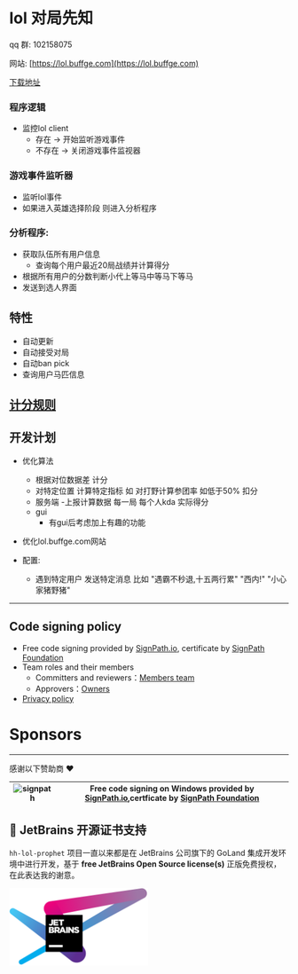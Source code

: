 # lol 对局先知
qq 群: 102158075

网站: [https://lol.buffge.com](https://lol.buffge.com)

[下载地址](https://lol.buffge.com)

### 程序逻辑
   - 监控lol client
     - 存在   -> 开始监听游戏事件
     - 不存在 -> 关闭游戏事件监视器 
### 游戏事件监听器
   - 监听lol事件
   - 如果进入英雄选择阶段 则进入分析程序

### 分析程序:
- 获取队伍所有用户信息
  - 查询每个用户最近20局战绩并计算得分
- 根据所有用户的分数判断小代上等马中等马下等马
- 发送到选人界面

## 特性
- 自动更新
- 自动接受对局
- 自动ban pick
- 查询用户马匹信息

## [计分规则](./计分方式.md)

## 开发计划
- 优化算法
  - 根据对位数据差 计分
  - 对特定位置 计算特定指标 如 对打野计算参团率 如低于50% 扣分
  - 服务端
    -上报计算数据 每一局 每个人kda 实际得分
  - gui
    - 有gui后考虑加上有趣的功能
    
- 优化lol.buffge.com网站
- 配置:
   - 遇到特定用户 发送特定消息 比如 "遇霸不秒退,十五两行累" "西内!" "小心家猪野猪"
---

## Code signing policy
- Free code signing provided by [SignPath.io](https://about.signpath.io/), certificate by [SignPath Foundation](https://signpath.org/)
- Team roles and their members
  - Committers and reviewers：[Members team](https://github.com/orgs/real-web-world/teams/members)
  -  Approvers：[Owners](https://github.com/orgs/real-web-world/people?query=role%3Aowner)
- [Privacy policy](https://lol.buffge.com/privacyPolicy.html)

# Sponsors

---

感谢以下赞助商 :heart:

| ![signpath](https://signpath.org/assets/favicon-50x50.png) | Free code signing on Windows provided by [SignPath.io](https://about.signpath.io/),certficate by [SignPath Foundation](https://signpath.org/) |
|------------------------------------------------------------|-----------------------------------------------------------------------------------------------------------------------------------------------|


## 🔋 JetBrains 开源证书支持

`hh-lol-prophet` 项目一直以来都是在 JetBrains 公司旗下的 GoLand 集成开发环境中进行开发，基于 **free JetBrains Open Source license(s)** 正版免费授权，在此表达我的谢意。

<a href="https://www.jetbrains.com/?from=hh-lol-prophet" target="_blank"><img src="https://raw.githubusercontent.com/panjf2000/illustrations/master/jetbrains/jetbrains-variant-4.png" width="250" align="middle"/></a>  



